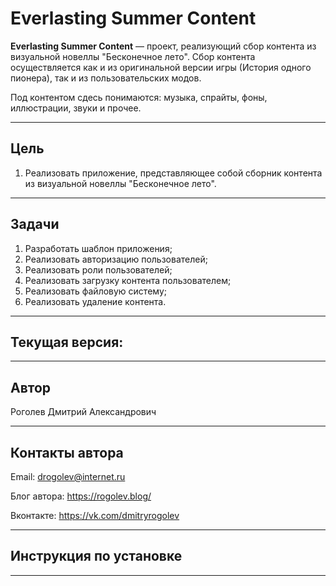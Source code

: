 # Everlasting Summer Content

**Everlasting Summer Content** &mdash; проект, реализующий сбор контента из визуальной новеллы "Бесконечное лето". Сбор контента осуществляется как и из оригинальной версии игры (История одного пионера), так и из пользовательских модов.

Под контентом сдесь понимаются: музыка, спрайты, фоны, иллюстрации, звуки и прочее.

---

## Цель

1. Реализовать приложение, представляющее собой сборник контента из визуальной новеллы "Бесконечное лето".

---

## Задачи

1. Разработать шаблон приложения; 
2. Реализовать авторизацию пользователей;
3. Реализовать роли пользователей;
4. Реализовать загрузку контента пользователем;
5. Реализовать файловую систему;
6. Реализовать удаление контента.

---

## Текущая версия: 

---

## Автор

Роголев Дмитрий Александрович

---

## Контакты автора

Email: drogolev@internet.ru

Блог автора: https://rogolev.blog/

Вконтакте: https://vk.com/dmitryrogolev

---

## Инструкция по установке

    

---